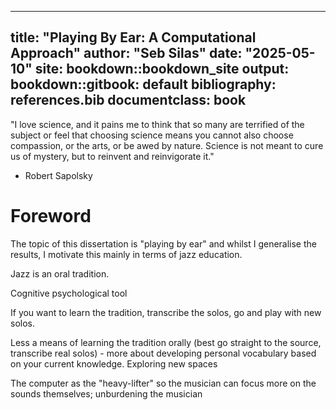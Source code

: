 
---
title: "Playing By Ear: A Computational Approach"
author: "Seb Silas"
date: "2025-05-10"
site: bookdown::bookdown_site
output:
  bookdown::gitbook: default
bibliography: references.bib
documentclass: book
---



"I love science, and it pains me to think that so many are terrified of the subject or feel that choosing science means you cannot also choose compassion, or the arts, or be awed by nature. Science is not meant to cure us of mystery, but to reinvent and reinvigorate it."

- Robert Sapolsky



# Foreword


The topic of this dissertation is "playing by ear" and whilst I generalise the results, I motivate this mainly in terms of jazz education.


Jazz is an oral tradition.


Cognitive psychological tool

If you want to learn the tradition, transcribe the solos, go and play with new solos.

Less a means of learning the tradition orally (best go straight to the source, transcribe real solos) - more about developing personal vocabulary based on your current knowledge. Exploring new spaces


The computer as the "heavy-lifter" so the musician can focus more on the sounds themselves; unburdening the musician

